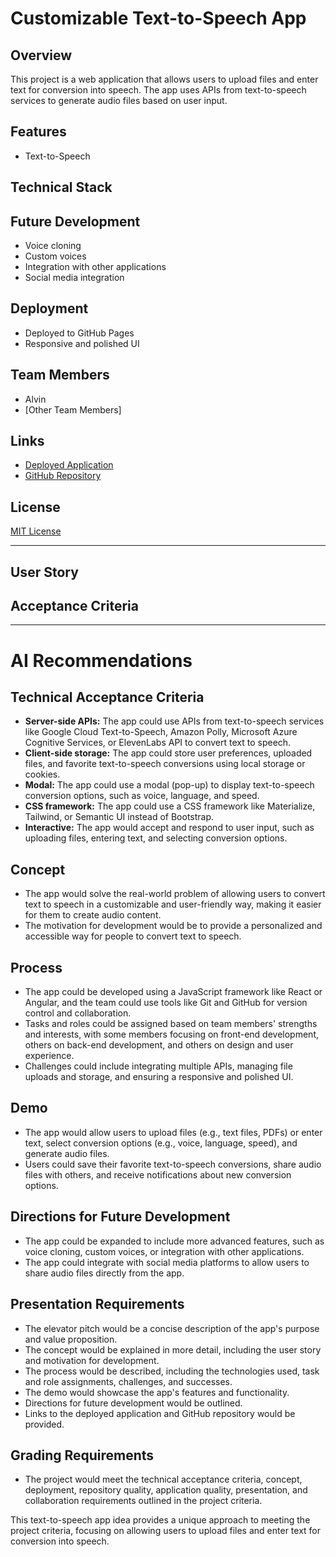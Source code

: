 # Customizable Text-to-Speech App

## Overview

This project is a web application that allows users to upload files and enter text for conversion into speech. The app uses APIs from text-to-speech services to generate audio files based on user input.

## Features

- Text-to-Speech

<!-- 
- Upload files (e.g., text files, PDFs) or enter text
- Select conversion options (e.g., voice, language, speed)
- Generate audio files
- Save favorite text-to-speech conversions
- Share audio files with others
-->

## Technical Stack

<!-- 
- Front-end: React or Angular
- CSS framework: Materialize or Semantic UI
- Server-side APIs: Google Cloud Text-to-Speech, Amazon Polly, or Microsoft Azure Cognitive Services
- Client-side storage: Local storage or cookies
- Modal: Used for displaying conversion options
-->

## Future Development

- Voice cloning
- Custom voices
- Integration with other applications
- Social media integration

## Deployment

- Deployed to GitHub Pages
- Responsive and polished UI

## Team Members

- Alvin
- [Other Team Members]

## Links

- [Deployed Application](https://alvin-est.github.io/crispy-chainsaw)
- [GitHub Repository](https://github.com/alvin-est/crispy-chainsaw)

## License

[MIT License](https://opensource.org/licenses/MIT)

---

## User Story

## Acceptance Criteria


---

# AI Recommendations

## Technical Acceptance Criteria

- **Server-side APIs:** The app could use APIs from text-to-speech services like Google Cloud Text-to-Speech, Amazon Polly, Microsoft Azure Cognitive Services, or ElevenLabs API to convert text to speech.
- **Client-side storage:** The app could store user preferences, uploaded files, and favorite text-to-speech conversions using local storage or cookies.
- **Modal:** The app could use a modal (pop-up) to display text-to-speech conversion options, such as voice, language, and speed.
- **CSS framework:** The app could use a CSS framework like Materialize, Tailwind, or Semantic UI instead of Bootstrap.
- **Interactive:** The app would accept and respond to user input, such as uploading files, entering text, and selecting conversion options.

## Concept

- The app would solve the real-world problem of allowing users to convert text to speech in a customizable and user-friendly way, making it easier for them to create audio content.
- The motivation for development would be to provide a personalized and accessible way for people to convert text to speech.

## Process

- The app could be developed using a JavaScript framework like React or Angular, and the team could use tools like Git and GitHub for version control and collaboration.
- Tasks and roles could be assigned based on team members' strengths and interests, with some members focusing on front-end development, others on back-end development, and others on design and user experience.
- Challenges could include integrating multiple APIs, managing file uploads and storage, and ensuring a responsive and polished UI.

## Demo

- The app would allow users to upload files (e.g., text files, PDFs) or enter text, select conversion options (e.g., voice, language, speed), and generate audio files.
- Users could save their favorite text-to-speech conversions, share audio files with others, and receive notifications about new conversion options.

## Directions for Future Development

- The app could be expanded to include more advanced features, such as voice cloning, custom voices, or integration with other applications.
- The app could integrate with social media platforms to allow users to share audio files directly from the app.

## Presentation Requirements

- The elevator pitch would be a concise description of the app's purpose and value proposition.
- The concept would be explained in more detail, including the user story and motivation for development.
- The process would be described, including the technologies used, task and role assignments, challenges, and successes.
- The demo would showcase the app's features and functionality.
- Directions for future development would be outlined.
- Links to the deployed application and GitHub repository would be provided.

## Grading Requirements

- The project would meet the technical acceptance criteria, concept, deployment, repository quality, application quality, presentation, and collaboration requirements outlined in the project criteria.

This text-to-speech app idea provides a unique approach to meeting the project criteria, focusing on allowing users to upload files and enter text for conversion into speech.